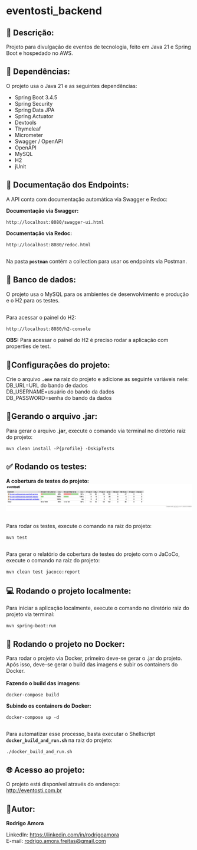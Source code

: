 # eventosti_backend
📢 Descrição:
-------------
Projeto para divulgação de eventos de tecnologia, feito em Java 21 e Spring Boot e hospedado no AWS.

🚀 Dependências:
----------------
O projeto usa o Java 21 e as seguintes dependências:

* Spring Boot 3.4.5
* Spring Security
* Spring Data JPA
* Spring Actuator
* Devtools
* Thymeleaf
* Micrometer
* Swagger / OpenAPI
* OpenAPI
* MySQL
* H2
* jUnit

📌 Documentação dos Endpoints:
------------------------------
A API conta com documentação automática via Swagger e Redoc:<br>

<b>Documentação via Swagger:</b>
```shell script
http://localhost:8080/swagger-ui.html
```

<b>Documentação via Redoc:</b>
```shell script
http://localhost:8080/redoc.html
```

##
Na pasta <b>`postman`</b> contém a collection para usar os endpoints via Postman.

💾 Banco de dados:
------------------
O projeto usa o MySQL para os ambientes de desenvolvimento e produção e o H2 para os testes.

##
Para acessar o painel do H2:
```shell script
http://localhost:8080/h2-console
```

<b>OBS:</b> Para acessar o painel do H2 é preciso rodar a aplicação com properties de test.

🔧Configurações do projeto:
---------------------------
Crie o arquivo <b>`.env`</b> na raiz do projeto e adicione as seguinte variáveis nele:<br>
DB_URL=URL do bando de dados <br>
DB_USERNAME=usuário do bando da dados <br>
DB_PASSWORD=senha do bando da dados <br>

🔧Gerando o arquivo .jar:
-------------------------
Para gerar o arquivo <b>.jar</b>, execute o comando via terminal no diretório raiz do projeto:
```shell script
mvn clean install -P{profile} -DskipTests
```

✅ Rodando os testes:
---------------------
<b>A cobertura de testes do projeto:</b>
![A cobertura de testes do projeto:](imagens/cobertura-de-testes.png)

##

Para rodar os testes, execute o comando na raiz do projeto:
```shell script
mvn test
```

##
Para gerar o relatório de cobertura de testes do projeto com o JaCoCo, execute o comando na raiz do projeto:
```shell script
mvn clean test jacoco:report
```

💻 Rodando o projeto localmente:
--------------------------------
Para iniciar a aplicação localmente, execute o comando no diretório raiz do projeto via terminal:
```shell script
mvn spring-boot:run
```

🐳 Rodando o projeto no Docker:
-------------------------------
Para rodar o projeto via Docker, primeiro deve-se gerar o .jar do projeto.<br>
Após isso, deve-se gerar o build das imagens e subir os containers do Docker.<br><br>
<b>Fazendo o build das imagens:</b>
```shell script
docker-compose build
```

<b>Subindo os containers do Docker:</b>
```shell script
docker-compose up -d
```

##
Para automatizar esse processo, basta executar o Shellscript <b>`docker_build_and_run.sh`</b> na raiz do projeto:
```shell script
./docker_build_and_run.sh
```

🌐 Acesso ao projeto:
---------------------
O projeto está disponível através do endereço:<br>
http://eventosti.com.br

👤Autor:
--------
<b>Rodrigo Amora</b>

LinkedIn: https://linkedin.com/in/rodrigoamora <br>
E-mail: rodrigo.amora.freitas@gmail.com

